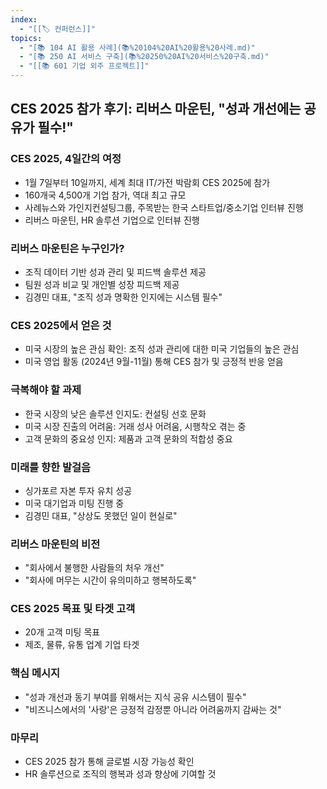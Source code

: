 ```yaml
---
index:
  - "[[🏷️ 컨퍼런스]]"
topics:
  - "[📚 104 AI 활용 사례](📚%20104%20AI%20활용%20사례.md)"
  - "[📚 250 AI 서비스 구축](📚%20250%20AI%20서비스%20구축.md)"
  - "[[📚 601 기업 외주 프로젝트]]"
---
```

## CES 2025 참가 후기: 리버스 마운틴, "성과 개선에는 공유가 필수!"

### CES 2025, 4일간의 여정

- 1월 7일부터 10일까지, 세계 최대 IT/가전 박람회 CES 2025에 참가
- 160개국 4,500개 기업 참가, 역대 최고 규모
- 사례뉴스와 가인지컨설팅그룹, 주목받는 한국 스타트업/중소기업 인터뷰 진행
- 리버스 마운틴, HR 솔루션 기업으로 인터뷰 진행

### 리버스 마운틴은 누구인가?

- 조직 데이터 기반 성과 관리 및 피드백 솔루션 제공
- 팀원 성과 비교 및 개인별 성장 피드백 제공
- 김경민 대표, "조직 성과 명확한 인지에는 시스템 필수"

### CES 2025에서 얻은 것

- 미국 시장의 높은 관심 확인: 조직 성과 관리에 대한 미국 기업들의 높은 관심
- 미국 영업 활동 (2024년 9월-11월) 통해 CES 참가 및 긍정적 반응 얻음

###  극복해야 할 과제

- 한국 시장의 낮은 솔루션 인지도: 컨설팅 선호 문화
- 미국 시장 진출의 어려움: 거래 성사 어려움, 시행착오 겪는 중
- 고객 문화의 중요성 인지: 제품과 고객 문화의 적합성 중요

###  미래를 향한 발걸음

- 싱가포르 자본 투자 유치 성공
- 미국 대기업과 미팅 진행 중
- 김경민 대표, "상상도 못했던 일이 현실로"

###  리버스 마운틴의 비전

- "회사에서 불행한 사람들의 처우 개선"
- "회사에 머무는 시간이 유의미하고 행복하도록"

### CES 2025 목표 및 타겟 고객

- 20개 고객 미팅 목표
- 제조, 물류, 유통 업계 기업 타겟

###  핵심 메시지

- "성과 개선과 동기 부여를 위해서는 지식 공유 시스템이 필수"
- "비즈니스에서의 '사랑'은 긍정적 감정뿐 아니라 어려움까지 감싸는 것"

###  마무리

- CES 2025 참가 통해 글로벌 시장 가능성 확인
- HR 솔루션으로 조직의 행복과 성과 향상에 기여할 것
```
